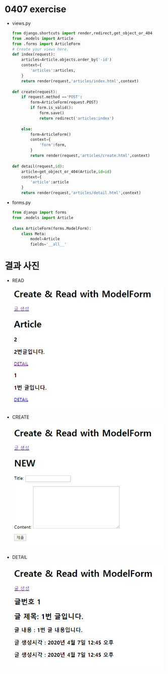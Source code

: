 # 0407 exercise

- views.py

  ```python
  from django.shortcuts import render,redirect,get_object_or_404
  from .models import Article
  from .forms import ArticleForm
  # Create your views here.
  def index(request):
      articles=Article.objects.order_by('-id')
      context={
          'articles':articles,
      }
      return render(request,'articles/index.html',context)
  
  def create(request):
      if request.method =='POST':
          form=ArticleForm(request.POST)
          if form.is_valid():
              form.save()
              return redirect('articles:index')
  
      else:
          form=ArticleForm()
          context={
              'form':form,
          }
          return render(request,'articles/create.html',context)
  
  def detail(request,id):
      article=get_object_or_404(Article,id=id)
      context={
          'article':article
      }
      return render(request,'articles/detail.html',context)
  ```
- forms.py
	
	```python
	from django import forms
	from .models import Article
	
	class ArticleForm(forms.ModelForm):
	    class Meta:
	        model=Article
	        fields='__all__'
	```





# 결과 사진

- READ

  ![image-20200407162158410](0407_exercise.assets/image-20200407162158410.png)

- CREATE

  ![image-20200407162301888](0407_exercise.assets/image-20200407162301888.png)

- DETAIL

  ![image-20200407162341251](0407_exercise.assets/image-20200407162341251.png)